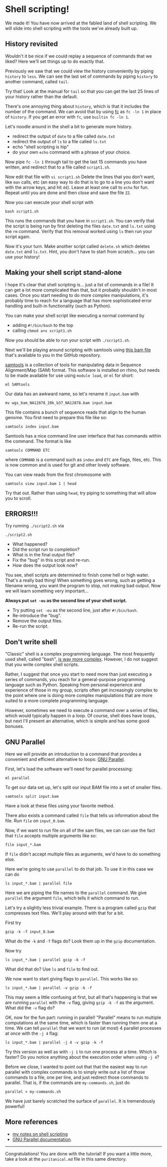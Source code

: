 # Shell scripting!

We made it!
You have now arrived at the fabled land of shell scripting.
We will slide into shell scripting with the tools we've already built up.


## History revisited

Wouldn't it be nice if we could replay a sequence of commands that we liked?
Here we'll set things up to do exactly that.

Previously we saw that we could view the history conveniently by piping `history` to `less`.
We can see the last set of commands by piping `history` to another command, called `tail`.

Try that!
Look at the manual for `tail` so that you can get the last 25 lines of your history rather than the default.

There's one annoying thing about `history`, which is that it includes the number of the command.
We can avoid that by using [fc](http://pubs.opengroup.org/onlinepubs/9699919799/utilities/fc.html#top) as `fc -ln 1` in place of `history`.
If you get an error with `fc`, use `builtin fc -ln 1`.

Let's noodle around in the shell a bit to generate more history.

* redirect the output of `date` to a file called `date.txt`
* redirect the output of `ls` to a file called `ls.txt`
* echo "shell scripting is hip"
* do your own `echo` command with a phrase of your choice.

Now pipe `fc -ln 1` through tail to get the last 15 commands you have written, and redirect that to a file called `script1.sh`.

Now edit that file with `vi script1.sh`
Delete the lines that you don't want, like `man` calls, etc (an easy way to do that is to go to a line you don't want with the arrow keys, and hit `dd`).
Leave at least one call to `echo` for fun.
Repeat until you are done and then close and save the file `ZZ`.

Now you can execute your shell script with

    bash script1.sh

This runs the commands that you have in `script1.sh`.
You can verify that the script is being run by first deleting the files `date.txt` and `ls.txt` using the `rm` command.
Verify that this removal worked using `ls` then run your script again.

Now it's your turn.
Make another script called `delete.sh` which deletes `date.txt` and `ls.txt`.
Hint, you don't have to start from scratch... you can use your history!


## Making your shell script stand-alone

I hope it's clear that shell scripting is... just a list of commands in a file!
It can get a lot more complicated than that, but it probably shouldn't in most cases.
Once you start needing to do more complex manipulations, it's probably time to reach for a language that has more sophisticated error handling and built-in functionality (such as Python).

You can make your shell script like executing a normal command by

* adding `#!/bin/bash` to the top
* calling `chmod a+x script1.sh`

Now you should be able to run your script with `./script1.sh`.

Next we'll be playing around scripting with samtools using [this bam file](https://console.cloud.google.com/storage/browser/_details/gatk-test-data/wgs_bam/NA12878_20k_b37/NA12878.bam) that's available to you in the GitHub repository.

[samtools](https://www.htslib.org/doc/samtools.html) is a collection of tools for manipulating data in
Sequence Alignment/Map (SAM) format.
This software is installed on rhino,
but needs to be made available for use using `module load`, or `ml` for short:

    ml SAMtools

Our data has an awkward name, so let's rename it `input.bam` with

    mv wgs_bam_NA12878_20k_b37_NA12878.bam input.bam

This file contains a bunch of sequence reads that align to the human genome.
You first need to prepare this file like so:

    samtools index input.bam

Samtools has a nice command line user interface that has commands within the command.
The format is like

    samtools COMMAND ETC

where `COMMAND` is a command such as `index` and `ETC` are flags, files, etc.
This is now common and is used for git and other lovely software.

You can view reads from the first chromosome with

    samtools view input.bam 1 | head

Try that out.
Rather than using `head`, try piping to something that will allow you to scroll.


## ERRORS!!!

Try running `./script2.sh` via

    ./script2.sh

* What happened?
* Did the script run to completion?
* What is in the final output file?
* Fix the "bug" in this script and re-run.
* How does the output look now?

You see, shell scripts are determined to finish come hell or high water.
That's a really bad thing!
When something goes wrong, such as getting a filename wrong, you want the program to stop, not making bad output.
Now we will learn something very important...

**Always put `set -eu` as the second line of your shell script.**

* Try putting `set -eu` as the second line, just after `#!/bin/bash`.
* Re-introduce the "bug".
* Remove the output files.
* Re-run the script.


## Don't write shell

"Classic" shell is a complex programming language.
The most frequently used shell, called "bash", [is way more complex](https://www.tldp.org/LDP/abs/html/).
However, I do not suggest that you write complex shell scripts.

Rather, I suggest that once you start to need more than just executing a series of commands, you reach for a general-purpose programming language such as Python.
Speaking from personal experience and experience of those in my group, scripts often get increasingly complex to the point where one is doing more complex manipulations that are more suited to a more complete programming language.

However, sometimes we need to execute a command over a series of files, which would typically happen in a loop.
Of course, shell does have loops, but next I'll present an alternative, which is simple and has some good bonuses.


## GNU Parallel

Here we will provide an introduction to a command that provides a convenient and efficient alternative to loops: [GNU Parallel](https://www.gnu.org/software/parallel/).

First, let's load the software we'll need for parallel processing:

    ml parallel

To get our data set up, let's split our input BAM file into a set of smaller files.

    samtools split input.bam

Have a look at these files using your favorite method.

There also exists a command called `file` that tells us information about the file.
Run `file` on `input_0.bam`.

Now, if we want to run file on all of the sam files, we can can use the fact that `file` accepts multiple arguments like so:

    file input_*.bam

If `file` didn't accept multiple files as arguments, we'd have to do something else.

Here we're going to use `parallel` to do that job.
To use it in this case we can do

    ls input_*.bam | parallel file

Here we are piping the file names to the `parallel` command.
We give `parallel` the argument `file`, which tells it which command to run.

Let's try a slightly less trivial example.
There is a program called `gzip` that compresses text files.
We'll play around with that for a bit.

First try

    gzip -k -f input_0.bam

What do the `-k` and `-f` flags do?
Look them up in the `gzip` documentation.

Now try

    ls input_*.bam | parallel gzip -k -f

What did that do?
Use `ls` and `file` to find out.

We now want to start giving flags to `parallel`.
This works like so:

    ls input_*.bam | parallel -v gzip -k -f

This may seem a little confusing at first, but all that's happening is that we are running `parallel` with the `-v` flag, giving `gzip -k -f` as the argument.
What did the `-v` flag do?

OK, now for the fun part: running in parallel!
"Parallel" means to run multiple computations at the same time, which is faster than running them one at a time.
We can tell `parallel` that we want to run (at most) 4 parallel processes at once with the `-j 4` flag:

    ls input_*.bam | parallel -j 4 -v gzip -k -f

Try this version as well as with `-j 1` to run one process at a time.
Which is faster?
Do you notice anything about the execution order when using `-j 4`?

Before we close, I wanted to point out that that the easiest way to run parallel with complex commands is to simply write out a list of those commands to a file, one per line, and just redirect those commands to parallel.
That is, if the commands are `my-commands.sh`, just do

    parallel < my-commands.sh

We have just barely scratched the surface of `parallel`.
It is tremendously powerful!


## More references

* [my notes on shell scripting](https://www.fredhutch.io/articles/2017/02/25/shell-scripting/)
* [GNU Parallel documentation](https://www.gnu.org/software/parallel/).


---

Congratulations!
You are done with the tutorial!
If you want a little more, take a look at the `puritanical.md` file in this same directory.
